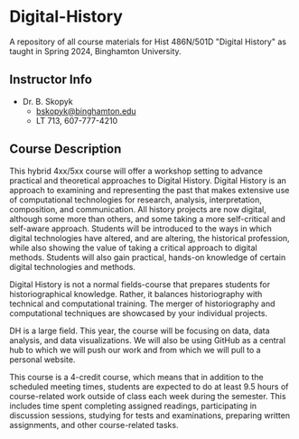 # Digital-History

A repository of all course materials for Hist 486N/501D "Digital History" as taught in Spring 2024, Binghamton University.

## Instructor Info

- Dr. B. Skopyk
  - <bskopyk@binghamton.edu>
  - LT 713, 607-777-4210

## Course Description

This hybrid 4xx/5xx course will offer a workshop setting to advance practical and theoretical approaches to Digital History. Digital History is an approach to examining and representing the past that makes extensive use of computational technologies for research, analysis, interpretation, composition, and communication. All history projects are now digital, although some more than others, and some taking a more self-critical and self-aware approach. Students will be introduced to the ways in which digital technologies have altered, and are altering, the historical profession, while also showing the value of taking a critical approach to digital methods. Students will also gain practical, hands-on knowledge of certain digital technologies and methods.

Digital History is not a normal fields-course that prepares students for historiographical knowledge. Rather, it balances historiography with technical and computational training. The merger of historiography and computational techniques are showcased by your individual projects.

DH is a large field. This year, the course will be focusing on data, data analysis, and data visualizations. We will also be using GitHub as a central hub to which we will push our work and from which we will pull to a personal website.

This course is a 4-credit course, which means that in addition to the scheduled meeting times, students are expected to do at least 9.5 hours of course-related work outside of class each week during the semester. This includes time spent completing assigned readings, participating in discussion sessions, studying for tests and examinations, preparing written assignments, and other course-related tasks.
